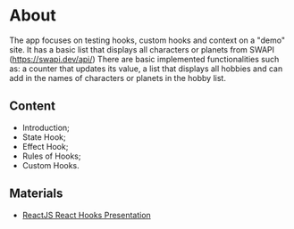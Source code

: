 # About
The app focuses on testing hooks, custom hooks and context on a "demo" site. It has a basic list that displays all characters or planets from SWAPI (https://swapi.dev/api/)
There are basic implemented functionalities such as: a counter that updates its value, a list that displays all hobbies and can add in the names of characters or planets in the hobby list.

## Content
- Introduction;
- State Hook;
- Effect Hook;
- Rules of Hooks;
- Custom Hooks.

## Materials
- [ReactJS React Hooks Presentation](https://github.com/TheStormWeaver/Front-End/files/7611541/06.React-JS-React-Hooks.pptx) 
